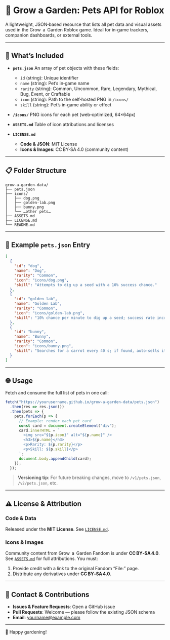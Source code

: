 # 🌱 Grow a Garden: Pets API for Roblox

A lightweight, JSON‑based resource that lists all pet data and visual assets used in the Grow  a  Garden Roblox game. Ideal for in‑game trackers, companion dashboards, or external tools.

---

## 🐾 What’s Included

* **`pets.json`**
  An array of pet objects with these fields:

  * `id` (string): Unique identifier
  * `name` (string): Pet’s in‑game name
  * `rarity` (string): Common, Uncommon, Rare, Legendary, Mythical, Bug, Event, or Craftable
  * `icon` (string): Path to the self‑hosted PNG in `/icons/`
  * `skill` (string): Pet’s in‑game ability or effect

* **`/icons/`**
  PNG icons for each pet (web‑optimized, 64×64px)

* **`ASSETS.md`**
  Table of icon attributions and licenses

* **`LICENSE.md`**

  * **Code & JSON**: MIT License
  * **Icons & Images**: CC BY‑SA 4.0 (community content)

---

## 📋 Folder Structure

```
grow-a-garden-data/
├── pets.json
├── icons/
│   ├── dog.png
│   ├── golden-lab.png
│   ├── bunny.png
│   └── …other pets…
├── ASSETS.md
├── LICENSE.md
└── README.md
```

---

## 📜 Example `pets.json` Entry

```json
[
  {
    "id": "dog",
    "name": "Dog",
    "rarity": "Common",
    "icon": "icons/dog.png",
    "skill": "Attempts to dig up a seed with a 10% success chance."
  },
  {
    "id": "golden-lab",
    "name": "Golden Lab",
    "rarity": "Common",
    "icon": "icons/golden-lab.png",
    "skill": "10% chance per minute to dig up a seed; success rate increases as the pet ages."
  },
  {
    "id": "bunny",
    "name": "Bunny",
    "rarity": "Common",
    "icon": "icons/bunny.png",
    "skill": "Searches for a carrot every 40 s; if found, auto‑sells it at 1.5× base value."
  }
]
```

---

## 🌐 Usage

Fetch and consume the full list of pets in one call:

```js
fetch("https://yourusername.github.io/grow-a-garden-data/pets.json")
  .then(res => res.json())
  .then(pets => {
    pets.forEach(p => {
      // Example: render each pet card
      const card = document.createElement("div");
      card.innerHTML = `
        <img src="${p.icon}" alt="${p.name}" />
        <h3>${p.name}</h3>
        <p>Rarity: ${p.rarity}</p>
        <p>Skill: ${p.skill}</p>
      `;
      document.body.appendChild(card);
    });
  });
```

> **Versioning tip**: For future breaking changes, move to `/v1/pets.json`, `/v2/pets.json`, etc.

---

## ⚠️ License & Attribution

### Code & Data

Released under the **MIT License**. See [`LICENSE.md`](LICENSE.md).

### Icons & Images

Community content from Grow  a  Garden Fandom is under **CC BY‑SA 4.0**. See [`ASSETS.md`](ASSETS.md) for full attributions. You must:

1. Provide credit with a link to the original Fandom “File:” page.
2. Distribute any derivatives under **CC BY‑SA 4.0**.

---

## 📢 Contact & Contributions

* **Issues & Feature Requests**: Open a GitHub issue
* **Pull Requests**: Welcome — please follow the existing JSON schema
* **Email**: [yourname@example.com](mailto:yourname@example.com)

---

🌼 Happy gardening!
